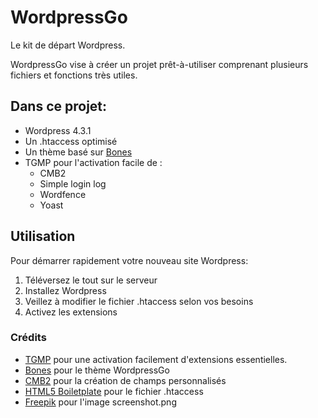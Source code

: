 # WordpressGo

Le kit de départ Wordpress.

WordpressGo vise à créer un projet prêt-à-utiliser comprenant plusieurs fichiers et fonctions très utiles.

## Dans ce projet:

* Wordpress 4.3.1
* Un .htaccess optimisé
* Un thème basé sur [Bones](http://themble.com/bones/)
* TGMP pour l'activation facile de :
	* CMB2
	* Simple login log
	* Wordfence
	* Yoast

## Utilisation
Pour démarrer rapidement votre nouveau site Wordpress:
1. Téléversez le tout sur le serveur
2. Installez Wordpress
3. Veillez à modifier le fichier .htaccess selon vos besoins
4. Activez les extensions


### Crédits

 * [TGMP](http://tgmpluginactivation.com/) pour une activation facilement d'extensions essentielles.
 * [Bones](https://github.com/eddiemachado/bones) pour le thème WordpressGo
 * [CMB2](https://github.com/WebDevStudios/CMB2) pour la création de champs personnalisés
 * [HTML5 Boiletplate](https://github.com/h5bp/html5-boilerplate) pour le fichier .htaccess
 * [Freepik](http://www.freepik.com/) pour l'image screenshot.png